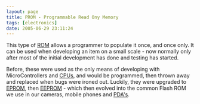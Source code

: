 ```yaml
---
layout: page
title: PROM - Programmable Read Ony Memory
tags: [electronics]
date: 2005-06-29 23:11:24
---
```

This type of [ROM](/wiki/rom.html "Read Only Memory") allows a programmer to populate it once, and once only. It can be used when developing an item on a small scale - now normally only after most of the initial development has done and testing has started.

Before, these were used as the only means of developing with MicroControllers and [CPUs](/wiki/microprocessor.html "Central Processing Unit"), and would be programmed, then thrown away and replaced when bugs were ironed out. Luckily, they were upgraded to [EPROM](/wiki/eprom.html "Erasable Programmable Rom"), then [EEPROM](/wiki/eeprom.html "Electrically Erasable Programmable ROM") - which then evolved into the common Flash ROM we use in our cameras, mobile phones and [PDA's](/wiki/personal_data_assistant.html "Personal Data Assistant").
